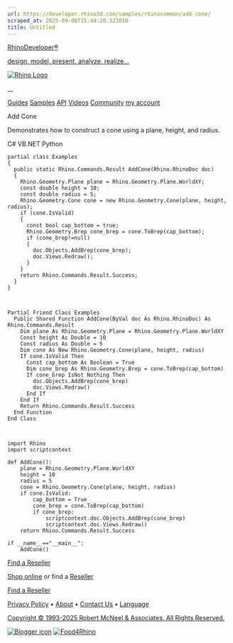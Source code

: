```yaml
---
url: https://developer.rhino3d.com/samples/rhinocommon/add-cone/
scraped_at: 2025-09-08T15:44:20.321016
title: Untitled
---
```


[RhinoDeveloper®](/)

[design, model, present, analyze, realize...](/)

[![Rhino Logo](https://developer.rhino3d.com/images/rhinodevlogo.png)](/)

__

[Guides](https://developer.rhino3d.com/guides)
[Samples](https://developer.rhino3d.com/samples)
[API](https://developer.rhino3d.com/api)
[Videos](https://developer.rhino3d.com/videos)
[Community](https://discourse.mcneel.com/c/rhino-developer) [my account
](https://www.rhino3d.com/my-account/ "Manage your account, licenses, and
teams")

Add Cone

Demonstrates how to construct a cone using a plane, height, and radius.

C# VB.NET Python

    
    
    partial class Examples
    {
      public static Rhino.Commands.Result AddCone(Rhino.RhinoDoc doc)
      {
        Rhino.Geometry.Plane plane = Rhino.Geometry.Plane.WorldXY;
        const double height = 10;
        const double radius = 5;
        Rhino.Geometry.Cone cone = new Rhino.Geometry.Cone(plane, height, radius);
        if (cone.IsValid)
        {
          const bool cap_bottom = true;
          Rhino.Geometry.Brep cone_brep = cone.ToBrep(cap_bottom);
          if (cone_brep!=null)
          {
            doc.Objects.AddBrep(cone_brep);
            doc.Views.Redraw();
          }
        }
        return Rhino.Commands.Result.Success;
      }
    }
    
    
    
    Partial Friend Class Examples
      Public Shared Function AddCone(ByVal doc As Rhino.RhinoDoc) As Rhino.Commands.Result
    	Dim plane As Rhino.Geometry.Plane = Rhino.Geometry.Plane.WorldXY
    	Const height As Double = 10
    	Const radius As Double = 5
    	Dim cone As New Rhino.Geometry.Cone(plane, height, radius)
    	If cone.IsValid Then
    	  Const cap_bottom As Boolean = True
    	  Dim cone_brep As Rhino.Geometry.Brep = cone.ToBrep(cap_bottom)
    	  If cone_brep IsNot Nothing Then
    		doc.Objects.AddBrep(cone_brep)
    		doc.Views.Redraw()
    	  End If
    	End If
    	Return Rhino.Commands.Result.Success
      End Function
    End Class
    
    
    
    import Rhino
    import scriptcontext
    
    def AddCone():
        plane = Rhino.Geometry.Plane.WorldXY
        height = 10
        radius = 5
        cone = Rhino.Geometry.Cone(plane, height, radius)
        if cone.IsValid:
            cap_bottom = True
            cone_brep = cone.ToBrep(cap_bottom)
            if cone_brep:
                scriptcontext.doc.Objects.AddBrep(cone_brep)
                scriptcontext.doc.Views.Redraw()
        return Rhino.Commands.Result.Success
    
    if __name__=="__main__":
        AddCone()
    

  

[Find a Reseller](https://www.rhino3d.com/sales)

[Shop online](https://www.rhino3d.com/store) or find a
[Reseller](https://www.rhino3d.com/sales)

[Find a Reseller](https://www.rhino3d.com/sales)

[Privacy Policy](https://www.rhino3d.com/privacy) •
[About](https://www.rhino3d.com/mcneel/about) • [Contact
Us](https://www.rhino3d.com/mcneel/contact) • [
Language](https://www.rhino3d.com/language "Change to a different region or
language")

[Copyright © 1993-2025 Robert McNeel & Associates. All Rights
Reserved.](https://www.rhino3d.com/mcneel/about)

[](https://www.facebook.com/McNeelRhinoceros/)
[](https://twitter.com/bobmcneel) [](https://www.linkedin.com/groups/75313/)
[](https://www.youtube.com/user/RhinoGuide/videos) [](https://vimeo.com/rhino)
[![Blogger
icon](https://developer.rhino3d.com/images/blogger.svg)](http://blog.rhino3d.com/)
[![Food4Rhino](https://developer.rhino3d.com/images/f4r_icon_01.svg)](https://www.food4rhino.com)

